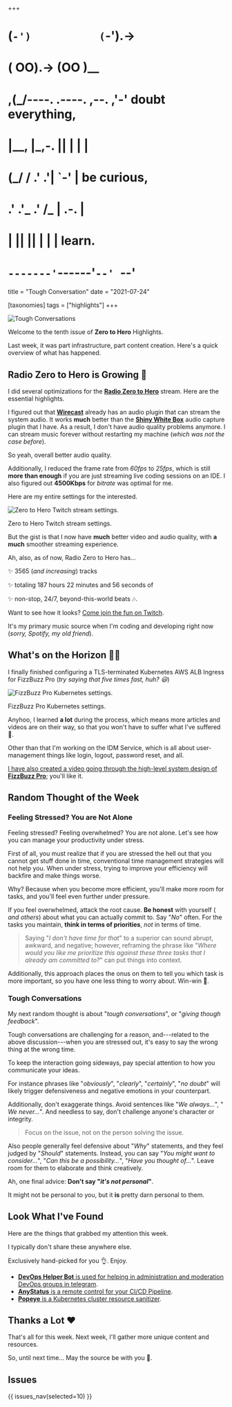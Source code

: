 +++
#   (`-')           (`-').->
#   ( OO).->        (OO )__
# ,(_/----. .----. ,--. ,'-' doubt everything,
# |__,    |\_,-.  ||  | |  |
#  (_/   /    .' .'|  `-'  | be curious,
#  .'  .'_  .'  /_ |  .-.  |
# |       ||      ||  | |  | learn.
# `-------'`------'`--' `--'

title = "Tough Conversation"
date = "2021-07-24"

[taxonomies]
tags = ["highlights"]
+++

![Tough Conversations](/images/size/w1200/2024/03/overwhelmed.png)

Welcome to the tenth issue of **Zero to Hero** Highlights.

Last week, it was part infrastructure, part content creation. Here's a quick
overview of what has happened.

## Radio Zero to Hero is Growing 🤘

I did several optimizations for the [**Radio Zero to Hero**](https://twitch.tv/VadidekiVolkan) 
stream. Here are the essential highlights.

I figured out that [**Wirecast**](https://www.telestream.net/wirecast/) already
has an audio plugin that can stream the system audio. It works **much** better
than the [**Shiny White Box**](https://shinywhitebox.com/) audio capture plugin
that I have. As a result, I don't have audio quality problems anymore. I can
stream music forever without restarting my machine (*which was not the case
before*).

So yeah, overall better audio quality.

Additionally, I reduced the frame rate from *60fps* to *25fps*, which is still 
**more than enough** if you are just streaming live coding sessions on an IDE. I
also figured out **4500Kbps** for *bitrate* was optimal for me.

Here are my entire settings for the interested.

![Zero to Hero Twitch stream settings.](/images/2021/07/Screen-Shot-2021-07-24-at-10.30.26-AM.png)

Zero to Hero Twitch stream settings.

But the gist is that I now have **much** better video and audio quality, with 
**a much** smoother streaming experience.

Ah, also, as of now, Radio Zero to Hero has...

✨ 3565 (*and increasing*) tracks

✨ totaling 187 hours 22 minutes and 56 seconds of

✨ non-stop, 24/7, beyond-this-world beats 🎶.

Want to see how it
looks? [Come join the fun on Twitch](https://twitch.tv/VadidekiVolkan).

It's my primary music source when I'm coding and developing right now (*sorry,
Spotify, my old friend*).

## What's on the Horizon 👩‍🍳

I finally finished configuring a TLS-terminated Kubernetes AWS ALB Ingress for
FizzBuzz Pro (*try saying that five times fast, huh? 😃*)

![FizzBuzz Pro Kubernetes settings.](/images/2021/07/Screen-Shot-2021-07-24-at-10.41.58-AM-1.png)

FizzBuzz Pro Kubernetes settings.

Anyhoo, I learned **a lot** during the process, which means more articles and
videos are on their way, so that you won't have to suffer what I've suffered 🙂.

Other than that I'm working on the IDM Service, which is all about
user-management things like login, logout, password reset, and all.

[I have also created a video going through the high-level system design 
of **FizzBuzz Pro**](@/zero-to-prod/fizzbuzz-pro-hla.md); you'll like it.

## Random Thought of the Week

### Feeling Stressed? You are Not Alone

Feeling stressed? Feeling overwhelmed? You are not alone. Let's see how you can
manage your productivity under stress.

First of all, you must realize that if you are stressed the hell out that you
cannot get stuff done in time, conventional time management strategies will not
help you. When under stress, trying to improve your efficiency will backfire and
make things worse.

Why? Because when you become more efficient, you'll make more room for tasks,
and you'll feel even further under pressure.

If you feel overwhelmed, attack the root cause. **Be honest** with yourself (
_and others_) about what you can actually commit to. Say "*No*" often. For the
tasks you maintain, **think in terms of priorities**, *not* in terms of time.

> Saying "*I don't have time for that*" to a superior can sound abrupt, awkward,
> and negative; however, reframing the phrase like "*Where would you like me
prioritize this against these three tasks that I already am committed to?*" can
> put things into context.

Additionally, this approach places the onus on them to tell you which task is
more important, so you have one less thing to worry about. Win-win 🙌.

### Tough Conversations

My next random thought is about "*tough conversations*", or "*giving though
feedback*".

Tough conversations are challenging for a reason, and---related to the above
discussion---when you are stressed out, it's easy to say the wrong thing at the
wrong time.

To keep the interaction going sideways, pay special attention to how you
communicate your ideas.

For instance phrases like "*obviously*", "*clearly*", "*certainly*", "*no
doubt*" will likely trigger defensiveness and negative emotions in your
counterpart.

Additionally, don't exaggerate things. Avoid sentences like "*We always...*", "
*We never...*". And needless to say, don't challenge anyone's character or
integrity.

> Focus on the issue, not on the person solving the issue.

Also people generally feel defensive about "*Why*" statements, and they feel
judged by "*Should*" statements. Instead, you can say "*You might want to
consider...*", "*Can this be a possibility...*", "*Have you thought of...*".
Leave room for them to elaborate and think creatively.

Ah, one final advice: **Don't say "*it's not personal*"**.

It might not be personal to you, but it **is** pretty darn personal to them.

## Look What I've Found

Here are the things that grabbed my attention this week.

I typically don't share these anywhere else.

Exclusively hand-picked for you 👌. Enjoy.

* [**DevOps Helper Bot** is used for helping in administration and moderation DevOps groups in telegram](https://github.com/Asgoret/devopshelper_bot).
* [**AnyStatus** is a remote control for your CI/CD Pipeline](https://github.com/AnyStatus/AnyStatus).
* [**Popeye** is a Kubernetes cluster resource sanitizer](https://github.com/derailed/popeye).

Thanks a Lot ❤️
---------------

That's all for this week. Next week, I'll gather more unique content and
resources.

So, until next time... May the source be with you 🦄.

## Issues

{{ issues_nav(selected=10) }}

